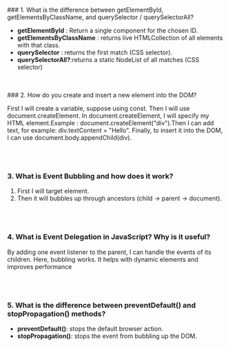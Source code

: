 <br>
### 1. What is the difference between getElementById, getElementsByClassName, and querySelector / querySelectorAll?

- **getElementById** : Return a single component for the chosen ID.
- **getElementsByClassName** : returns live HTMLCollection of all elements with that class.
- **querySelector** : returns the first match (CSS selector).
- **querySelectorAll?**:returns a static NodeList of all matches (CSS selector)

<br>
<br>
### 2. How do you create and insert a new element into the DOM?

First I will create a variable, suppose using const. Then I will use document.createElement. In document.createElement, I will specify my HTML element.Example : document.createElement("div").Then I can add text, for example: div.textContent = "Hello". Finally, to insert it into the DOM, I can use document.body.appendChild(div).

<br>
<br>

### 3. What is Event Bubbling and how does it work?

1. First I will  target element.
2. Then it will bubbles up through ancestors (child → parent → document).


<br>
<br>


### 4. What is Event Delegation in JavaScript? Why is it useful?

By adding one event listener to the parent, I can handle the events of its children. Here, bubbling works. It helps with dynamic elements and improves performance

<br>
<br>

### 5. What is the difference between preventDefault() and stopPropagation() methods?

- **preventDefault()**: stops the default browser action.
- **stopPropagation()**: stops the event from bubbling up the DOM.



<br>
<br>



